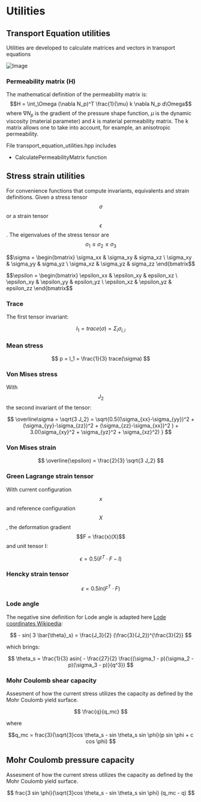 # Utilities


## Transport Equation utilities

Utilities are developed to calculate matrices and vectors in transport equations

![Image](https://github.com/KratosMultiphysics/Kratos/assets/56549273/296486b0-9e5e-408f-9839-aef8d8c7e720)


### Permeability matrix (H)

The mathematical definition of the permeability matrix is:
$$H = \int_\Omega (\nabla N_p)^T \frac{1}{\mu} k \nabla N_p d\Omega$$
where $\nabla N_p$ is the gradient of the pressure shape function, $\mu$ is the dynamic viscosity (material parameter) and $k$ is material permeability matrix. The k matrix allows one to take into account, for example, an anisotropic permeability. 

File transport_equation_utilities.hpp includes 

-  CalculatePermeabilityMatrix function

## Stress strain utilities

For convenience functions that compute invariants, equivalents and strain definitions.
Given a stress tensor $$\sigma$$ or a strain tensor $$\epsilon$$. The eigenvalues of the stress tensor are $$\sigma_1 \le \sigma_2 \le \sigma_3$$

$$\sigma = \begin{bmatrix} \sigma_xx & \sigma_xy & sigma_xz \\
                           \sigma_xy & \sigma_yy & sigma_yz \\
                           \sigma_xz & \sigma_yz & sigma_zz  \end{bmatrix$$

$$\epsilon = \begin{bmatrix} \epsilon_xx & \epsilon_xy & epsilon_xz \\
                             \epsilon_xy & \epsilon_yy & epsilon_yz \\
                             \epsilon_xz & \epsilon_yz & epsilon_zz  \end{bmatrix$$

### Trace

The first tensor invariant:

$$ I_1 = trace(\sigma) = \Sigma_i \sigma_{i,i} $$

### Mean stress

$$ p = I_1 = \frac{1}{3} trace(\sigma) $$

### Von Mises stress

With $$J_2$$ the second invariant of the tensor:

$$ \overline\sigma = \sqrt{3 J_2} = \sqrt{0.5((\sigma_{xx}-\sigma_{yy})^2 +
                                 (\sigma_{yy}-\sigma_{zz})^2 +
                                 (\sigma_{zz}-\sigma_{xx})^2 ) +
                            3.0(\sigma_{xy}^2 + \sigma_{yz}^2 + \sigma_{xz}^2) } $$

### Von Mises strain

$$ \overline(\epsilon) = \frac{2}{3} \sqrt{3 J_2} $$

### Green Lagrange strain tensor

With current configuration $$x$$ and reference configuration $$X$$, the deformation gradient $$F = \frac(x)(X)$$ and unit tensor I:

$$ \epsilon = 0.5 ( F^T \cdot F - I ) $$

### Hencky strain tensor

$$\epsilon = 0.5 ln( F^T \cdot F )$$

### Lode angle

The negative sine definition for Lode angle is adapted here [Lode coordinates Wikipedia](https://en.wikipedia.org/wiki/Lode_coordinates):

$$ - sin( 3 \bar{\theta}_s) = \frac{J_3}{2} (\frac{3}{J_2})^{\frac{3}{2}} $$

which brings:

$$ \theta_s = \frac{1}{3} asin( - \frac{27}{2} \frac{(\sigma_1 - p)(\sigma_2 - p)(\sigma_3 - p)}{q^3}) $$

### Mohr Coulomb shear capacity

Assesment of how the current stress utilizes the capacity as defined by the Mohr Coulomb yield surface.

$$ \frac{q}{q_mc} $$

where 

$$q_mc = frac{3}{\sqrt{3}cos \theta_s - sin \theta_s sin \phi}(p sin \phi + c cos \phi) $$

## Mohr Coulomb pressure capacity

Assesment of how the current stress utilizes the capacity as defined by the Mohr Coulomb yield surface.

$$ frac{3 sin \phi}{\sqrt{3}cos \theta_s - sin \theta_s sin \phi} (q_mc - q) $$

